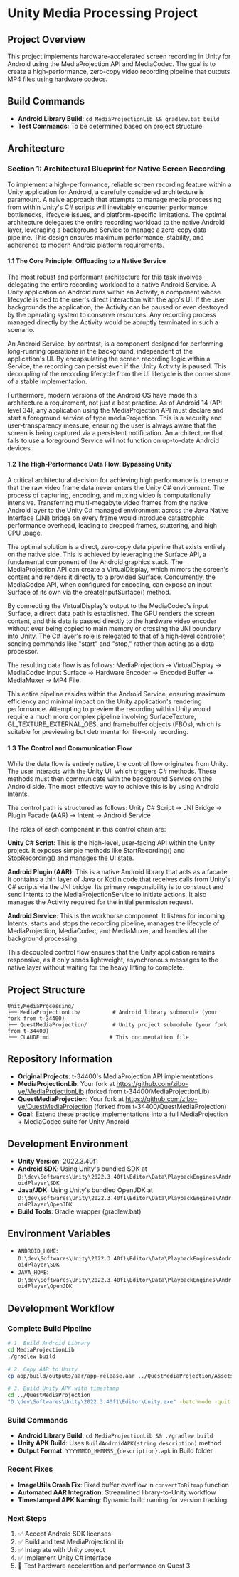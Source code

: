 # Unity Media Processing Project

## Project Overview
This project implements hardware-accelerated screen recording in Unity for Android using the MediaProjection API and MediaCodec. The goal is to create a high-performance, zero-copy video recording pipeline that outputs MP4 files using hardware codecs.

## Build Commands
- **Android Library Build**: `cd MediaProjectionLib && gradlew.bat build`
- **Test Commands**: To be determined based on project structure

## Architecture

### Section 1: Architectural Blueprint for Native Screen Recording
To implement a high-performance, reliable screen recording feature within a Unity application for Android, a carefully considered architecture is paramount. A naive approach that attempts to manage media processing from within Unity's C# scripts will inevitably encounter performance bottlenecks, lifecycle issues, and platform-specific limitations. The optimal architecture delegates the entire recording workload to the native Android layer, leveraging a background Service to manage a zero-copy data pipeline. This design ensures maximum performance, stability, and adherence to modern Android platform requirements.

#### 1.1 The Core Principle: Offloading to a Native Service
The most robust and performant architecture for this task involves delegating the entire recording workload to a native Android Service. A Unity application on Android runs within an Activity, a component whose lifecycle is tied to the user's direct interaction with the app's UI. If the user backgrounds the application, the Activity can be paused or even destroyed by the operating system to conserve resources. Any recording process managed directly by the Activity would be abruptly terminated in such a scenario.

An Android Service, by contrast, is a component designed for performing long-running operations in the background, independent of the application's UI. By encapsulating the screen recording logic within a Service, the recording can persist even if the Unity Activity is paused. This decoupling of the recording lifecycle from the UI lifecycle is the cornerstone of a stable implementation.

Furthermore, modern versions of the Android OS have made this architecture a requirement, not just a best practice. As of Android 14 (API level 34), any application using the MediaProjection API must declare and start a foreground service of type mediaProjection. This is a security and user-transparency measure, ensuring the user is always aware that the screen is being captured via a persistent notification. An architecture that fails to use a foreground Service will not function on up-to-date Android devices.

#### 1.2 The High-Performance Data Flow: Bypassing Unity
A critical architectural decision for achieving high performance is to ensure that the raw video frame data never enters the Unity C# environment. The process of capturing, encoding, and muxing video is computationally intensive. Transferring multi-megabyte video frames from the native Android layer to the Unity C# managed environment across the Java Native Interface (JNI) bridge on every frame would introduce catastrophic performance overhead, leading to dropped frames, stuttering, and high CPU usage.

The optimal solution is a direct, zero-copy data pipeline that exists entirely on the native side. This is achieved by leveraging the Surface API, a fundamental component of the Android graphics stack. The MediaProjection API can create a VirtualDisplay, which mirrors the screen's content and renders it directly to a provided Surface. Concurrently, the MediaCodec API, when configured for encoding, can expose an input Surface of its own via the createInputSurface() method.

By connecting the VirtualDisplay's output to the MediaCodec's input Surface, a direct data path is established. The GPU renders the screen content, and this data is passed directly to the hardware video encoder without ever being copied to main memory or crossing the JNI boundary into Unity. The C# layer's role is relegated to that of a high-level controller, sending commands like "start" and "stop," rather than acting as a data processor.

The resulting data flow is as follows:
MediaProjection -> VirtualDisplay -> MediaCodec Input Surface -> Hardware Encoder -> Encoded Buffer -> MediaMuxer -> MP4 File.

This entire pipeline resides within the Android Service, ensuring maximum efficiency and minimal impact on the Unity application's rendering performance. Attempting to preview the recording within Unity would require a much more complex pipeline involving SurfaceTexture, GL_TEXTURE_EXTERNAL_OES, and framebuffer objects (FBOs), which is suitable for previewing but detrimental for file-only recording.

#### 1.3 The Control and Communication Flow
While the data flow is entirely native, the control flow originates from Unity. The user interacts with the Unity UI, which triggers C# methods. These methods must then communicate with the background Service on the Android side. The most effective way to achieve this is by using Android Intents.

The control path is structured as follows:
Unity C# Script -> JNI Bridge -> Plugin Facade (AAR) -> Intent -> Android Service

The roles of each component in this control chain are:

**Unity C# Script**: This is the high-level, user-facing API within the Unity project. It exposes simple methods like StartRecording() and StopRecording() and manages the UI state.

**Android Plugin (AAR)**: This is a native Android library that acts as a facade. It contains a thin layer of Java or Kotlin code that receives calls from Unity's C# scripts via the JNI bridge. Its primary responsibility is to construct and send Intents to the MediaProjectionService to initiate actions. It also manages the Activity required for the initial permission request.

**Android Service**: This is the workhorse component. It listens for incoming Intents, starts and stops the recording pipeline, manages the lifecycle of MediaProjection, MediaCodec, and MediaMuxer, and handles all the background processing.

This decoupled control flow ensures that the Unity application remains responsive, as it only sends lightweight, asynchronous messages to the native layer without waiting for the heavy lifting to complete.

## Project Structure
```
UnityMediaProcessing/
├── MediaProjectionLib/          # Android library submodule (your fork from t-34400)
├── QuestMediaProjection/        # Unity project submodule (your fork from t-34400)
└── CLAUDE.md                   # This documentation file
```

## Repository Information
- **Original Projects**: t-34400's MediaProjection API implementations
- **MediaProjectionLib**: Your fork at https://github.com/zibo-ye/MediaProjectionLib (forked from t-34400/MediaProjectionLib)
- **QuestMediaProjection**: Your fork at https://github.com/zibo-ye/QuestMediaProjection (forked from t-34400/QuestMediaProjection)
- **Goal**: Extend these practice implementations into a full MediaProjection + MediaCodec suite for Unity Android

## Development Environment
- **Unity Version**: 2022.3.40f1
- **Android SDK**: Using Unity's bundled SDK at `D:\dev\Softwares\Unity\2022.3.40f1\Editor\Data\PlaybackEngines\AndroidPlayer\SDK`
- **Java/JDK**: Using Unity's bundled OpenJDK at `D:\dev\Softwares\Unity\2022.3.40f1\Editor\Data\PlaybackEngines\AndroidPlayer\OpenJDK`
- **Build Tools**: Gradle wrapper (gradlew.bat)

## Environment Variables
- `ANDROID_HOME`: `D:\dev\Softwares\Unity\2022.3.40f1\Editor\Data\PlaybackEngines\AndroidPlayer\SDK`
- `JAVA_HOME`: `D:\dev\Softwares\Unity\2022.3.40f1\Editor\Data\PlaybackEngines\AndroidPlayer\OpenJDK`

## Development Workflow

### Complete Build Pipeline
```bash
# 1. Build Android Library
cd MediaProjectionLib
./gradlew build

# 2. Copy AAR to Unity
cp app/build/outputs/aar/app-release.aar ../QuestMediaProjection/Assets/Plugins/Android/libs/media-projection.aar

# 3. Build Unity APK with timestamp
cd ../QuestMediaProjection
"D:\dev\Softwares\Unity\2022.3.40f1\Editor\Unity.exe" -batchmode -quit -projectPath . -buildTarget Android -executeMethod MediaProjection.Editor.AndroidBuildConfigurator.BuildAndroidAPK -logFile ./Build/build.log
```

### Build Commands
- **Android Library Build**: `cd MediaProjectionLib && ./gradlew build`
- **Unity APK Build**: Uses `BuildAndroidAPK(string description)` method
- **Output Format**: `YYYYMMDD_HHMMSS_{description}.apk` in Build folder

### Recent Fixes
- **ImageUtils Crash Fix**: Fixed buffer overflow in `convertToBitmap` function
- **Automated AAR Integration**: Streamlined library-to-Unity workflow
- **Timestamped APK Naming**: Dynamic build naming for version tracking

### Next Steps
1. ✅ Accept Android SDK licenses
2. ✅ Build and test MediaProjectionLib  
3. ✅ Integrate with Unity project
4. ✅ Implement Unity C# interface
5. 🔄 Test hardware acceleration and performance on Quest 3